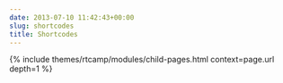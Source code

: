 ```yaml
---
date: 2013-07-10 11:42:43+00:00
slug: shortcodes
title: Shortcodes
---
```


{% include themes/rtcamp/modules/child-pages.html context=page.url depth=1 %}
